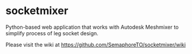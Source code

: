 socketmixer
===========

Python-based web application that works with Autodesk Meshmixer to simplify process of leg socket design. 

Please visit the wiki at https://github.com/SemaphoreTO/socketmixer/wiki
